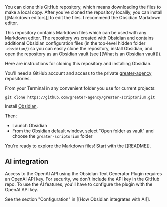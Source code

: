 You can clone this GitHub repository, which means downloading the files to make a local copy. After you've cloned the repository locallly, you can install [[Markdown editors]] to edit the files. I recommend the Obsidian Markdown editor.

This repository contains Markdown files which can be used with any Markdown editor. The repository ws created with Obsidian and contains additional Obsidian configuration files (in the top-level hidden folder `.obsidian/`) so you can easily clone the repository, install Obsidian, and open the repository as an Obsidian vault (see [[What is an Obsidian vault]]).

Here are instructions for cloning this repository and installing Obsidian.

You'll need a GitHub account and access to the private [greater-agency](https://github.com/greater-agency) repositories. 

From your Terminal in any convenient folder you use for current projects:

```
git clone https://github.com/greater-agency/greater-scriptorium.git
```

Install [Obsidian](https://obsidian.md/).

Then:
- Launch Obsidian
- From the Obsidian default window, select "Open folder as vault" and choose the `greater-scriptorium` folder

You're ready to explore the Markdown files! Start with the [[README]].

## AI integration

Access to the OpenAI API using the Obsidian Text Generator Plugin requires an OpenAI API key. For security, we don't include the API key in the GitHub repo. To use the AI features, you'll have to configure the plugin with the OpenAI API key.

See the section "Configuration" in [[How Obsidian integrates with AI]].